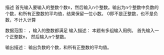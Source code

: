 描述
首先输入要输入的整数个数n，然后输入n个整数。输出为n个整数中负数的个数，和所有正整数的平均值，结果保留一位小数。
0即不是正整数，也不是负数，不计入计算

数据范围：  ，输入的整数都满足 
输入描述：
本题有多组输入用例。
首先输入一个正整数n，
然后输入n个整数。

输出描述：
输出负数的个数，和所有正整数的平均值。